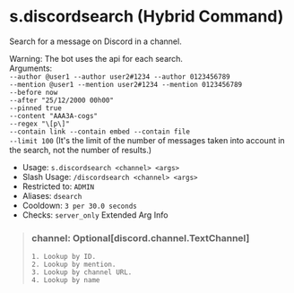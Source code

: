 # s.discordsearch (Hybrid Command)
Search for a message on Discord in a channel.<br/>

Warning: The bot uses the api for each search.<br/>
Arguments:<br/>
`--author @user1 --author user2#1234 --author 0123456789`<br/>
`--mention @user1 --mention user2#1234 --mention 0123456789`<br/>
`--before now`<br/>
`--after "25/12/2000 00h00"`<br/>
`--pinned true`<br/>
`--content "AAA3A-cogs"`<br/>
`--regex "\[p\]"`<br/>
`--contain link --contain embed --contain file`<br/>
`--limit 100` (It's the limit of the number of messages taken into account in the search, not the number of results.)<br/>
 - Usage: `s.discordsearch <channel> <args>`
 - Slash Usage: `/discordsearch <channel> <args>`
 - Restricted to: `ADMIN`
 - Aliases: `dsearch`
 - Cooldown: `3 per 30.0 seconds`
 - Checks: `server_only`
Extended Arg Info
> ### channel: Optional[discord.channel.TextChannel]
> 
> 
>     1. Lookup by ID.
>     2. Lookup by mention.
>     3. Lookup by channel URL.
>     4. Lookup by name
> 
>     
